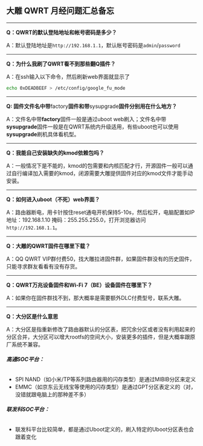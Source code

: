 ## 大雕 QWRT 月经问题汇总备忘

---
**Q：QWRT的默认登陆地址和帐号密码是多少？**

A：默认登陆地址是`http://192.168.1.1`，默认帐号密码是`admin`/`password`

---

**Q：为什么我刷了QWRT看不到那些翻Q插件？**

A：在ssh输入以下命令，然后刷新web界面就显示了
```bash
echo 0xDEADBEEF > /etc/config/google_fu_mode
```
---
**Q: 固件文件名中带**factory**固件和带**sysupgrade**固件分别用在什么地方？**

A：文件名中带**factory**固件一般是通过uboot web刷入；文件名中带**sysupgrade**固件一般是在QWRT系统内升级适用，有些uboot也可以使用**sysupgrade**刷机具体看机型。

---
**Q：我能自己安装缺失的kmod依赖包吗？**

A：一般情况下是不能的，kmod的包需要和内核匹配才行，开源固件一般可以通过自行编译加入需要的kmod，闭源需要大雕提供固件对应的kmod文件才能手动安装。

---
**Q：如何进入uboot（不死）web界面？**

A：路由器断电，用卡针按住reset通电开机保持5-10s，然后松开，电脑配置如IP地址：192.168.1.10 掩码：255.255.255.0，打开浏览器访问`http://192.168.1.1`。

---
**Q：大雕的QWRT固件在哪里下载？**

A：QQ QWRT VIP群付费50，找大雕拉进固件群，如果固件群没有的历史固件，只能寻求群友看看有没有存货。

---
**Q：QWRT万兆设备固件和Wi-Fi 7（BE）设备固件在哪里下？**

A：如果你在固件群找不到，那大概率是需要额外DLC付费型号，联系大雕。

---
**Q：大分区是什么意思**

A：大分区是指重新修改了路由器默认的分区表，把冗余分区或者没有利用起来的分区合并，大分区可以增大rootfs的空间大小，安装更多的插件，但是大概率跟原厂系统不兼容。

  ###### **高通SOC平台：**
  - SPI NAND（如小米/TP等系列路由器用的闪存类型）是通过MIBIB分区来定义
  - EMMC（如京东云无线宝等使用的闪存类型）是通过GPT分区表定义的（对，没错就跟电脑上的那种差不多）

  ###### **联发科SOC平台：**
  - 联发科平台比较简单，都是通过Uboot定义的，刷入特定的Uboot分区表也会跟着变化
